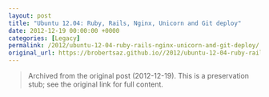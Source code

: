 ```yaml
---
layout: post
title: "Ubuntu 12.04: Ruby, Rails, Nginx, Unicorn and Git deploy"
date: 2012-12-19 00:00:00 +0000
categories: [Legacy]
permalink: /2012/ubuntu-12-04-ruby-rails-nginx-unicorn-and-git-deploy/
original_url: https://brobertsaz.github.io//2012/ubuntu-12-04-ruby-rails-nginx-unicorn-and-git-deploy/
---
```


> Archived from the original post (2012-12-19). This is a preservation stub; see the original link for full content.

